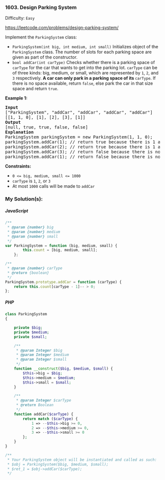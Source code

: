 ### 1603. Design Parking System

Difficulty: `Easy`

https://leetcode.com/problems/design-parking-system/


<p>Implement the <code>ParkingSystem</code> class:</p>
<ul>
	<li><code>ParkingSystem(int big, int medium, int small)</code> Initializes object of the <code>ParkingSystem</code> class. The number of slots for each parking space are given as part of the constructor.</li>
	<li><code>bool addCar(int carType)</code> Checks whether there is a parking space of <code>carType</code> for the car that wants to get into the parking lot. <code>carType</code> can be of three kinds: big, medium, or small, which are represented by <code>1</code>, <code>2</code>, and <code>3</code> respectively. <strong>A car can only park in a parking space of its </strong><code>carType</code>. If there is no space available, return <code>false</code>, else park the car in that size space and return <code>true</code>.</li>
</ul>
<p><strong class="example">Example 1:</strong></p>
<pre><strong>Input</strong>
["ParkingSystem", "addCar", "addCar", "addCar", "addCar"]
[[1, 1, 0], [1], [2], [3], [1]]
<strong>Output</strong>
[null, true, true, false, false]
<strong>Explanation</strong>
ParkingSystem parkingSystem = new ParkingSystem(1, 1, 0);
parkingSystem.addCar(1); // return true because there is 1 available slot for a big car
parkingSystem.addCar(2); // return true because there is 1 available slot for a medium car
parkingSystem.addCar(3); // return false because there is no available slot for a small car
parkingSystem.addCar(1); // return false because there is no available slot for a big car. It is already occupied.
</pre>
<p><strong>Constraints:</strong></p>
<ul>
	<li><code>0 &lt;= big, medium, small &lt;= 1000</code></li>
	<li><code>carType</code> is <code>1</code>, <code>2</code>, or <code>3</code></li>
	<li>At most <code>1000</code> calls will be made to <code>addCar</code></li>
</ul>

### My Solution(s):

##### JavaScript

```js
/**
 * @param {number} big
 * @param {number} medium
 * @param {number} small
 */
var ParkingSystem = function (big, medium, small) {
        this.count = [big, medium, small];
    };

/**
 * @param {number} carType
 * @return {boolean}
 */
ParkingSystem.prototype.addCar = function (carType) {
    return this.count[carType - 1]-- > 0;
};

```

##### PHP

```php
class ParkingSystem
{

    private $big;
    private $medium;
    private $small;

    /**
     * @param Integer $big
     * @param Integer $medium
     * @param Integer $small
     */
    function __construct($big, $medium, $small) {
        $this->big = $big;
        $this->medium = $medium;
        $this->small = $small;
    }

    /**
     * @param Integer $carType
     * @return Boolean
     */
    function addCar($carType) {
        return match ($carType) {
            1 => --$this->big >= 0,
            2 => --$this->medium >= 0,
            3 => --$this->small >= 0
        };
    }
}

/**
 * Your ParkingSystem object will be instantiated and called as such:
 * $obj = ParkingSystem($big, $medium, $small);
 * $ret_1 = $obj->addCar($carType);
 */
```

